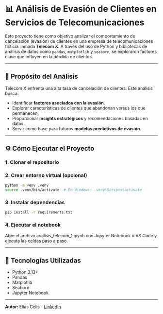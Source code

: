 # 📊 Análisis de Evasión de Clientes en Servicios de Telecomunicaciones

Este proyecto tiene como objetivo analizar el comportamiento de cancelación (evasión) de clientes en una empresa de telecomunicaciones ficticia llamada **Telecom X**. A través del uso de Python y bibliotecas de análisis de datos como `pandas`, `matplotlib` y `seaborn`, se exploraron factores clave que influyen en la pérdida de clientes.

---

## 🎯 Propósito del Análisis

Telecom X enfrenta una alta tasa de cancelación de clientes. Este análisis busca:

- Identificar **factores asociados con la evasión**.
- Explorar características de clientes que abandonan versus los que permanecen.
- Proporcionar **insights estratégicos** y recomendaciones basadas en datos.
- Servir como base para futuros **modelos predictivos de evasión**.

---

## ⚙️ Cómo Ejecutar el Proyecto

### 1. Clonar el repositorio

### 2. Crear entorno virtual (opcional)

```bash
python -m venv .venv
source .venv/bin/activate  # En Windows: .venv\Scripts\activate
```

### 3. Instalar dependencias

```bash
pip install -r requirements.txt
```

### 4. Ejecutar el notebook

Abre el archivo analisis_telecom_1.ipynb con Jupyter Notebook o VS Code y ejecuta las celdas paso a paso.

---

## 🧠 Tecnologías Utilizadas

- Python 3.13+
- Pandas
- Matplotlib
- Seaborn
- Jupyter Notebook

---

**Autor:** Elias Celis - [LinkedIn](httpshttps://www.linkedin.com/in/ecelis)
